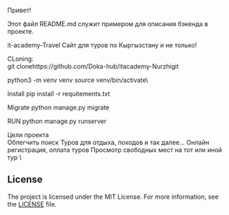 Привет!

Этот файл README.md служит примером для описания бэкенда в проекте.

it-academy-Travel
Сайт для туров по Кыргызстану и не только!

CLoning: \
git clonehttps://github.com/Doka-hub/itacademy-Nurzhigit 

python3 -m venv venv
source venv/bin/activate\

Install
pip install -r requitements.txt

Migrate
python manage.py migrate

RUN
python manage.py runserver

Цели проекта \
Облегчить поиск Туров для отдыха, походов и так далее...
Онлайн регистрация, оплата туров
Просмотр свободных мест на тот или иной тур \

## License

The project is licensed under the MIT License. For more information, see the [LICENSE](LICENSE) file.